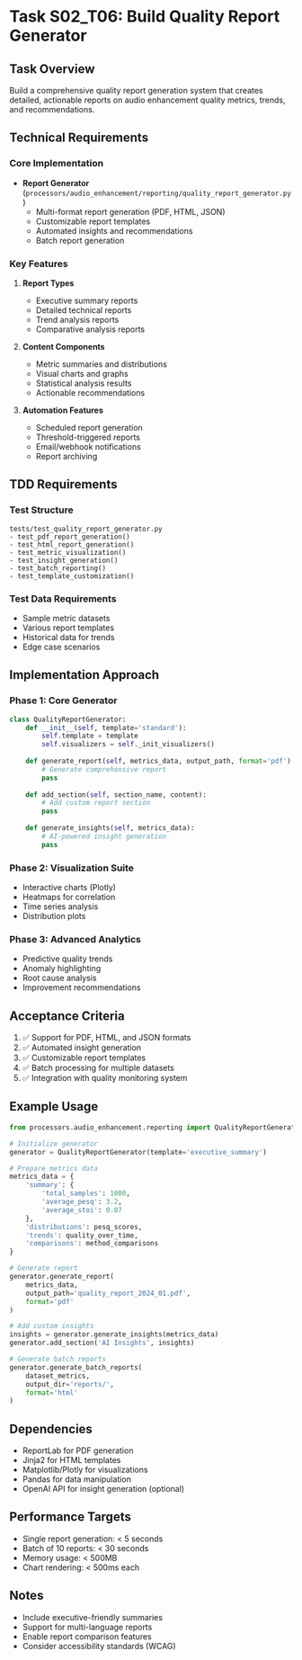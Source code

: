 # Task S02_T06: Build Quality Report Generator

## Task Overview
Build a comprehensive quality report generation system that creates detailed, actionable reports on audio enhancement quality metrics, trends, and recommendations.

## Technical Requirements

### Core Implementation
- **Report Generator** (`processors/audio_enhancement/reporting/quality_report_generator.py`)
  - Multi-format report generation (PDF, HTML, JSON)
  - Customizable report templates
  - Automated insights and recommendations
  - Batch report generation

### Key Features
1. **Report Types**
   - Executive summary reports
   - Detailed technical reports
   - Trend analysis reports
   - Comparative analysis reports

2. **Content Components**
   - Metric summaries and distributions
   - Visual charts and graphs
   - Statistical analysis results
   - Actionable recommendations

3. **Automation Features**
   - Scheduled report generation
   - Threshold-triggered reports
   - Email/webhook notifications
   - Report archiving

## TDD Requirements

### Test Structure
```
tests/test_quality_report_generator.py
- test_pdf_report_generation()
- test_html_report_generation()
- test_metric_visualization()
- test_insight_generation()
- test_batch_reporting()
- test_template_customization()
```

### Test Data Requirements
- Sample metric datasets
- Various report templates
- Historical data for trends
- Edge case scenarios

## Implementation Approach

### Phase 1: Core Generator
```python
class QualityReportGenerator:
    def __init__(self, template='standard'):
        self.template = template
        self.visualizers = self._init_visualizers()
    
    def generate_report(self, metrics_data, output_path, format='pdf'):
        # Generate comprehensive report
        pass
    
    def add_section(self, section_name, content):
        # Add custom report section
        pass
    
    def generate_insights(self, metrics_data):
        # AI-powered insight generation
        pass
```

### Phase 2: Visualization Suite
- Interactive charts (Plotly)
- Heatmaps for correlation
- Time series analysis
- Distribution plots

### Phase 3: Advanced Analytics
- Predictive quality trends
- Anomaly highlighting
- Root cause analysis
- Improvement recommendations

## Acceptance Criteria
1. ✅ Support for PDF, HTML, and JSON formats
2. ✅ Automated insight generation
3. ✅ Customizable report templates
4. ✅ Batch processing for multiple datasets
5. ✅ Integration with quality monitoring system

## Example Usage
```python
from processors.audio_enhancement.reporting import QualityReportGenerator

# Initialize generator
generator = QualityReportGenerator(template='executive_summary')

# Prepare metrics data
metrics_data = {
    'summary': {
        'total_samples': 1000,
        'average_pesq': 3.2,
        'average_stoi': 0.87
    },
    'distributions': pesq_scores,
    'trends': quality_over_time,
    'comparisons': method_comparisons
}

# Generate report
generator.generate_report(
    metrics_data,
    output_path='quality_report_2024_01.pdf',
    format='pdf'
)

# Add custom insights
insights = generator.generate_insights(metrics_data)
generator.add_section('AI Insights', insights)

# Generate batch reports
generator.generate_batch_reports(
    dataset_metrics,
    output_dir='reports/',
    format='html'
)
```

## Dependencies
- ReportLab for PDF generation
- Jinja2 for HTML templates
- Matplotlib/Plotly for visualizations
- Pandas for data manipulation
- OpenAI API for insight generation (optional)

## Performance Targets
- Single report generation: < 5 seconds
- Batch of 10 reports: < 30 seconds
- Memory usage: < 500MB
- Chart rendering: < 500ms each

## Notes
- Include executive-friendly summaries
- Support for multi-language reports
- Enable report comparison features
- Consider accessibility standards (WCAG)